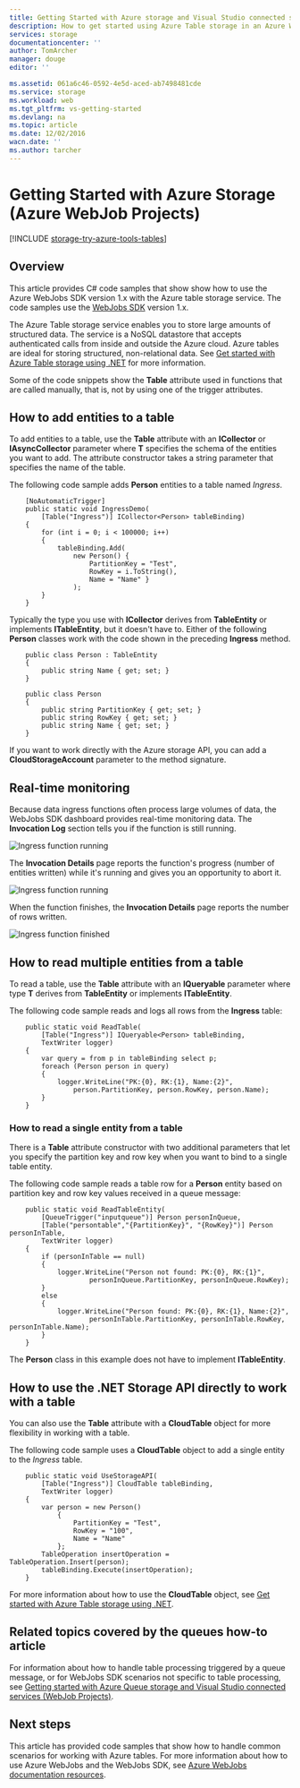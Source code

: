 ```yaml
---
title: Getting Started with Azure storage and Visual Studio connected services (WebJob projects)
description: How to get started using Azure Table storage in an Azure WebJobs project in Visual Studio after connecting to a storage account using Visual Studio connected services
services: storage
documentationcenter: ''
author: TomArcher
manager: douge
editor: ''

ms.assetid: 061a6c46-0592-4e5d-aced-ab7498481cde
ms.service: storage
ms.workload: web
ms.tgt_pltfrm: vs-getting-started
ms.devlang: na
ms.topic: article
ms.date: 12/02/2016
wacn.date: ''
ms.author: tarcher
---
```


# Getting Started with Azure Storage (Azure WebJob Projects)

[!INCLUDE [storage-try-azure-tools-tables](../../includes/storage-try-azure-tools-tables.md)]

## Overview

This article provides C# code samples that show show how to use the Azure WebJobs SDK version 1.x with the Azure table storage service. The code samples use the [WebJobs SDK](../app-service-web/websites-dotnet-webjobs-sdk.md) version 1.x.

The Azure Table storage service enables you to store large amounts of structured data. The service is a NoSQL datastore that accepts authenticated calls from inside and outside the Azure cloud. Azure tables are ideal for storing structured, non-relational data.  See [Get started with Azure Table storage using .NET](storage-dotnet-how-to-use-tables.md#create-a-table) for more information.

Some of the code snippets show the **Table** attribute used in functions that are called manually, that is, not by using one of the trigger attributes.

## How to add entities to a table

To add entities to a table, use the **Table** attribute with an **ICollector<T>** or **IAsyncCollector<T>** parameter where **T** specifies the schema of the entities you want to add. The attribute constructor takes a string parameter that specifies the name of the table.

The following code sample adds **Person** entities to a table named *Ingress*.

```
    [NoAutomaticTrigger]
    public static void IngressDemo(
        [Table("Ingress")] ICollector<Person> tableBinding)
    {
        for (int i = 0; i < 100000; i++)
        {
            tableBinding.Add(
                new Person() {
                    PartitionKey = "Test",
                    RowKey = i.ToString(),
                    Name = "Name" }
                );
        }
    }
```

Typically the type you use with **ICollector** derives from **TableEntity** or implements **ITableEntity**, but it doesn't have to. Either of the following **Person** classes work with the code shown in the preceding **Ingress** method.

```
    public class Person : TableEntity
    {
        public string Name { get; set; }
    }

    public class Person
    {
        public string PartitionKey { get; set; }
        public string RowKey { get; set; }
        public string Name { get; set; }
    }
```

If you want to work directly with the Azure storage API, you can add a **CloudStorageAccount** parameter to the method signature.

## Real-time monitoring

Because data ingress functions often process large volumes of data, the WebJobs SDK dashboard provides real-time monitoring data. The **Invocation Log** section tells you if the function is still running.

![Ingress function running](./media/vs-storage-webjobs-getting-started-tables/ingressrunning.png)

The **Invocation Details** page reports the function's progress (number of entities written) while it's running and gives you an opportunity to abort it.

![Ingress function running](./media/vs-storage-webjobs-getting-started-tables/ingressprogress.png)

When the function finishes, the **Invocation Details** page reports the number of rows written.

![Ingress function finished](./media/vs-storage-webjobs-getting-started-tables/ingresssuccess.png)

## How to read multiple entities from a table

To read a table, use the **Table** attribute with an **IQueryable<T>** parameter where type **T** derives from **TableEntity** or implements **ITableEntity**.

The following code sample reads and logs all rows from the **Ingress** table:

```
    public static void ReadTable(
        [Table("Ingress")] IQueryable<Person> tableBinding,
        TextWriter logger)
    {
        var query = from p in tableBinding select p;
        foreach (Person person in query)
        {
            logger.WriteLine("PK:{0}, RK:{1}, Name:{2}",
                person.PartitionKey, person.RowKey, person.Name);
        }
    }
```

### How to read a single entity from a table

There is a **Table** attribute constructor with two additional parameters that let you specify the partition key and row key when you want to bind to a single table entity.

The following code sample reads a table row for a **Person** entity based on partition key and row key values received in a queue message:  

```
    public static void ReadTableEntity(
        [QueueTrigger("inputqueue")] Person personInQueue,
        [Table("persontable","{PartitionKey}", "{RowKey}")] Person personInTable,
        TextWriter logger)
    {
        if (personInTable == null)
        {
            logger.WriteLine("Person not found: PK:{0}, RK:{1}",
                    personInQueue.PartitionKey, personInQueue.RowKey);
        }
        else
        {
            logger.WriteLine("Person found: PK:{0}, RK:{1}, Name:{2}",
                    personInTable.PartitionKey, personInTable.RowKey, personInTable.Name);
        }
    }
```

The **Person** class in this example does not have to implement **ITableEntity**.

## How to use the .NET Storage API directly to work with a table

You can also use the **Table** attribute with a **CloudTable** object for more flexibility in working with a table.

The following code sample uses a **CloudTable** object to add a single entity to the *Ingress* table.

```
    public static void UseStorageAPI(
        [Table("Ingress")] CloudTable tableBinding,
        TextWriter logger)
    {
        var person = new Person()
            {
                PartitionKey = "Test",
                RowKey = "100",
                Name = "Name"
            };
        TableOperation insertOperation = TableOperation.Insert(person);
        tableBinding.Execute(insertOperation);
    }
```

For more information about how to use the **CloudTable** object, see [Get started with Azure Table storage using .NET](./storage-dotnet-how-to-use-tables.md). 

## Related topics covered by the queues how-to article

For information about how to handle table processing triggered by a queue message, or for WebJobs SDK scenarios not specific to table processing, see [Getting started with Azure Queue storage and Visual Studio connected services (WebJob Projects)](./vs-storage-webjobs-getting-started-queues.md). 

## Next steps

This article has provided code samples that show how to handle common scenarios for working with Azure tables. For more information about how to use Azure WebJobs and the WebJobs SDK, see [Azure WebJobs documentation resources](../app-service-web/websites-webjobs-resources.md).